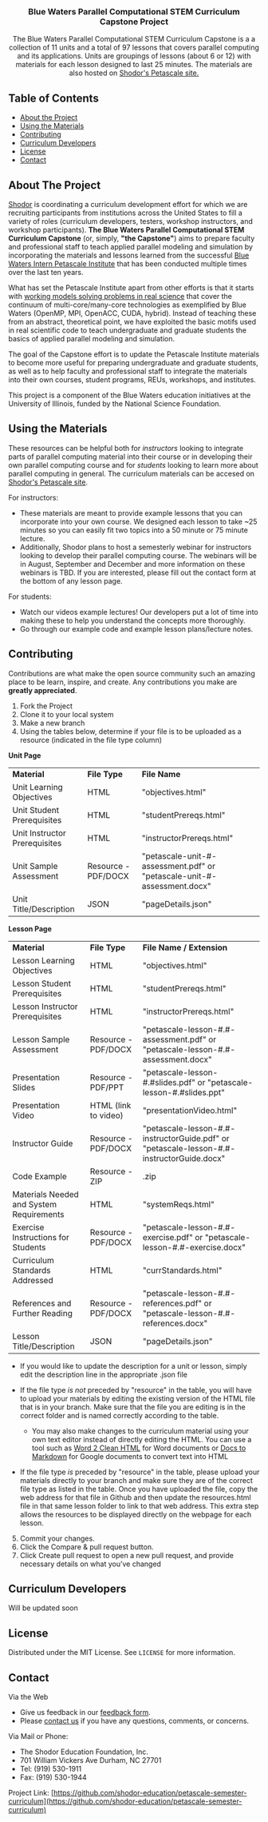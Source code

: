 <!--
*** Modified from othneildrew's README template
*** https://github.com/othneildrew/Best-README-Template/blob/master/README.md
-->


<!-- PROJECT LOGO -->
<br />
<p align="center">
 
<h3 align="center">Blue Waters Parallel Computational STEM Curriculum Capstone Project</h3>
  <p align="center">
    The Blue Waters Parallel Computational STEM Curriculum Capstone is a a collection of 11 units and a total of 97 lessons that covers parallel computing and its applications. Units are groupings of lessons (about 6 or 12) with materials for each lesson designed to last 25 minutes. The materials are also hosted on <a href="http://shodor.org/petascale/materials/semesterCurriculum">Shodor's Petascale site.</a> 
    <br />
  </p>
</p>



<!-- TABLE OF CONTENTS -->
## Table of Contents

* [About the Project](#about-the-project)
* [Using the Materials](#using-the-materials)
* [Contributing](#contributing)
* [Curriculum Developers](#curriculum-developers)
* [License](#license)
* [Contact](#contact)



<!-- ABOUT THE PROJECT -->
## About The Project

<a href = "http://shodor.org">Shodor</a> is coordinating a curriculum development effort for which we are recruiting participants from institutions across the United States to fill a variety of roles (curriculum developers, testers, workshop instructors, and workshop participants). **The Blue Waters Parallel Computational STEM Curriculum Capstone** (or, simply, **"the Capstone"**) aims to prepare faculty and professional staff to teach applied parallel modeling and simulation by incorporating the materials and lessons learned from the successful <a href="http://shodor.org/petascale/materials/institute/">Blue Waters Intern Petascale Institute</a> that has been conducted multiple times over the last ten years.

What has set the Petascale Institute apart from other efforts is that it starts with <a href="http://shodor.org/petascale/materials/modules"> working models solving problems in real science</a> that cover the continuum of multi-core/many-core technologies as exemplified by Blue Waters (OpenMP, MPI, OpenACC, CUDA, hybrid). Instead of teaching these from an abstract, theoretical point, we have exploited the basic motifs used in real scientific code to teach undergraduate and graduate students the basics of applied parallel modeling and simulation.

The goal of the Capstone effort is to update the Petascale Institute materials to become more useful for preparing undergraduate and graduate students, as well as to help faculty and professional staff to integrate the materials into their own courses, student programs, REUs, workshops, and institutes.

This project is a component of the Blue Waters education initiatives at the University of Illinois, funded by the National Science Foundation.


<!-- HOW TO USE -->
## Using the Materials

These resources can be helpful both for *instructors* looking to integrate parts of parallel computing material into their course or in developing their own parallel computing course and for *students* looking to learn more about parallel computing in general. The curriculum materials can be accesed on [Shodor's Petascale site](http://shodor.org/petascale/materials/semesterCurriculum/units/).

For instructors:

* These materials are meant to provide example lessons that you can incorporate into your own course. We designed each lesson to take ~25 minutes so you can easily fit two topics into a 50 minute or 75 minute lecture.
* Additionally, Shodor plans to host a semesterly webinar for instructors looking to develop their parallel computing course. The webinars will be in August, September and December and more information on these webinars is TBD. If you are interested, please fill out the contact form at the bottom of any lesson page.

For students:

* Watch our videos example lectures! Our developers put a lot of time into making these to help you understand the concepts more thoroughly.
* Go through our example code and example lesson plans/lecture notes.


<!-- CONTRIBUTING -->
## Contributing

Contributions are what make the open source community such an amazing place to be learn, inspire, and create. Any contributions you make are **greatly appreciated**.


1. Fork the Project
2. Clone it to your local system
3. Make a new branch
4. Using the tables below, determine if your file is to be uploaded as a resource (indicated in the file type column)

**Unit Page**
<table>
  <tr>
   <td><strong>Material</strong>
   </td>
   <td><strong>File Type</strong>
   </td>
   <td><strong>File Name</strong>
   </td>
  </tr>
  <tr>
   <td>Unit Learning Objectives
   </td>
   <td>HTML
   </td>
   <td>"objectives.html"
   </td>
  </tr>
  <tr>
   <td>Unit Student Prerequisites
   </td>
   <td>HTML
   </td>
   <td>"studentPrereqs.html"
   </td>
  </tr>
  <tr>
   <td>Unit Instructor Prerequisites
   </td>
   <td>HTML
   </td>
   <td>"instructorPrereqs.html"
   </td>
  </tr>
  <tr>
   <td>Unit Sample Assessment
   </td>
   <td>Resource - PDF/DOCX
   </td>
   <td>"petascale-unit-#-assessment.pdf" or "petascale-unit-#-assessment.docx"
   </td>
  </tr>
  <tr>
   <td>Unit Title/Description
   </td>
   <td>JSON
   </td>
   <td>"pageDetails.json"
   </td>
  </tr>
</table>


**Lesson Page**
<table>
  <tr>
   <td><strong>Material</strong>
   </td>
   <td><strong>File Type</strong>
   </td>
   <td><strong>File Name / Extension</strong>
   </td>
  </tr>
  <tr>
   <td>Lesson Learning Objectives
   </td>
   <td>HTML
   </td>
   <td>"objectives.html"
   </td>
  </tr>
  <tr>
   <td>Lesson Student Prerequisites
   </td>
   <td>HTML
   </td>
   <td>"studentPrereqs.html"
   </td>
  </tr>
  <tr>
   <td>Lesson Instructor Prerequisites
   </td>
   <td>HTML
   </td>
   <td>"instructorPrereqs.html"
   </td>
  </tr>
  <tr>
   <td>Lesson Sample Assessment
   </td>
   <td>Resource - PDF/DOCX
   </td>
   <td>"petascale-lesson-#.#-assessment.pdf" or "petascale-lesson-#.#-assessment.docx"
   </td>
  </tr>
  <tr>
  <tr>
   <td>Presentation Slides
   </td>
   <td>Resource - PDF/PPT
   </td>
   <td>"petascale-lesson-#.#slides.pdf" or "petascale-lesson-#.#slides.ppt"
   </td>
  </tr>
  <tr>
   <td>Presentation Video
   </td>
   <td>HTML (link to video)
   </td>
   <td>"presentationVideo.html"
   </td>
  </tr>
  <tr>
   <td>Instructor Guide
   </td>
   <td>Resource - PDF/DOCX
   </td>
   <td>"petascale-lesson-#.#-instructorGuide.pdf" or "petascale-lesson-#.#-instructorGuide.docx"
   </td>
  </tr>
  <tr>
   <td>Code Example
   </td>
   <td>Resource - ZIP
   </td>
   <td>.zip
   </td>
  </tr>
  <tr>
   <td>Materials Needed and System Requirements
   </td>
   <td>HTML
   </td>
   <td>"systemReqs.html"
   </td>
  </tr>
  <tr>
   <td>Exercise Instructions for Students
   </td>
   <td>Resource - PDF/DOCX
   </td>
   <td>"petascale-lesson-#.#-exercise.pdf" or "petascale-lesson-#.#-exercise.docx"
   </td>
  </tr>
  <tr>
  <tr>
   <td>Curriculum Standards Addressed
   </td>
   <td>HTML
   </td>
   <td>"currStandards.html"
   </td>
  </tr>
   <td>References and Further Reading
   </td>
   <td>Resource - PDF/DOCX
   </td>
   <td>"petascale-lesson-#.#-references.pdf" or "petascale-lesson-#.#-references.docx"
   </td>
  </tr>
  <tr>
   <td>Lesson Title/Description
   </td>
   <td>JSON
   </td>
   <td>"pageDetails.json"
   </td>
  </tr>
</table>

* If you would like to update the description for a unit or lesson, simply edit the description line in the appropriate .json file

* If the file type *is not* preceded by "resource" in the table, you will have to upload your materials by editing the existing version of the HTML file that is in your branch. Make sure that the file you are editing is in the correct folder and is named correctly according to the table.
    * You may also make changes to the curriculum material using your own text editor instead of directly editing the HTML. You can use a tool such as [Word 2 Clean HTML](https://word2cleanhtml.com/) for Word documents or [Docs to Markdown](https://gsuite.google.com/marketplace/app/docs_to_markdown/700168918607?pann=cwsdp&hl=en-US) for Google documents to convert text into HTML

* If the file type *is* preceded by "resource" in the table, please upload your materials directly to your branch and make sure they are of the correct file type as listed in the table. Once you have uploaded the file, copy the web address for that file in Github and then update the resources.html file in that same lesson folder to link to that web address. This extra step allows the resources to be displayed directly on the webpage for each lesson.
5. Commit your changes. 
6. Click the Compare & pull request button.
7. Click Create pull request to open a new pull request, and provide necessary details on what you’ve changed



<!-- CURRICULUM DEVELOPERS -->
## Curriculum Developers
Will be updated soon

<!-- LICENSE -->
## License

Distributed under the MIT License. See `LICENSE` for more information.



<!-- CONTACT -->
## Contact

Via the Web
* Give us feedback in our [feedback form](http://shodor.org/petascale/feedback/).
* Please [contact us](http://shodor.org/petascale/contact/) if you have any questions, comments, or concerns.

Via Mail or Phone:
* The Shodor Education Foundation, Inc.
* 701 William Vickers Ave
     Durham, NC 27701
* Tel: (919) 530-1911
* Fax: (919) 530-1944


Project Link: [https://github.com/shodor-education/petascale-semester-curriculum](https://github.com/shodor-education/petascale-semester-curriculum)
